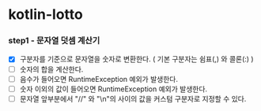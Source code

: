 # kotlin-lotto

### step1 - 문자열 덧셈 계산기

* [x] 구분자를 기준으로 문자열을 숫자로 변환한다. ( 기본 구분자는 쉼표(,) 와 콜론(:) )
* [ ] 숫자의 합을 계산한다.
* [ ] 음수가 들어오면 RuntimeException 예외가 발생한다.
* [ ] 숫자 이외의 값이 들어오면 RuntimeException 예외가 발생한다.
* [ ] 문자열 앞부분에서 "//" 와 "\n"의 사이의 값을 커스텀 구분자로 지정할 수 있다.
